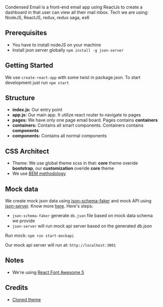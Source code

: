 Condensed Email is a front-end email app using ReactJs to create a dashboard in that user can view all their mail inbox.
Tech we are using: NodeJS, ReactJS, redux, redux saga, es6

## Prerequisites
- You have to install nodeJS on your machine
- Install json server globally `npm install -g json-server`

## Getting Started
We use `create-react-app` with some twist in package.json.
To start development just run `npm start`

## Structure
- **index.js:** Our entry point
- **app.js:** Our main app. It utilize react router to navigate to pages
- **pages:** We have only one page email board. Pages contains **containers**
- **containers:** Contains all smart components. Containers contains **components**
- **components:** Contains all normal components

## CSS Architect
- Theme: We use global theme scss in that: **core** theme overide **bootstrap**, our **customization** overide **core** theme
- We use [BEM methodology](https://www.toptal.com/css/introduction-to-bem-methodology)

## Mock data
We create mock json data using [json-schema-faker](https://github.com/json-schema-faker/json-schema-faker) and mock API using [json-server](https://github.com/typicode/json-server). Know more [here](https://medium.freecodecamp.org/rapid-development-via-mock-apis-e559087be066).
Here's steps:
 - `json-schema-faker` generate `db.json` file based on mock data schema we provide
 - `json-server` will run mock api server based on the generated db.json

Run mock:
 `npm run start-mockapi`

Our mock api server will run at: `http://localhost:3001`

## Notes
- We're using [React Font Awesome 5](https://github.com/FortAwesome/react-fontawesome)

## Credits
- [Cloned theme](http://pages.revox.io/dashboard/3.0.0/html/condensed/email.html)
